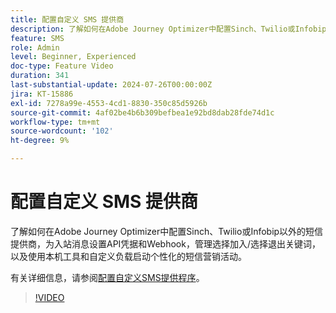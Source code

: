 ```yaml
---
title: 配置自定义 SMS 提供商
description: 了解如何在Adobe Journey Optimizer中配置Sinch、Twilio或Infobip以外的短信提供商，为入站消息设置API凭据和Webhook，管理选择加入/选择退出关键词，以及使用本机工具和自定义负载启动个性化的短信营销活动。
feature: SMS
role: Admin
level: Beginner, Experienced
doc-type: Feature Video
duration: 341
last-substantial-update: 2024-07-26T00:00:00Z
jira: KT-15886
exl-id: 7278a99e-4553-4cd1-8830-350c85d5926b
source-git-commit: 4af02be4b6b309befbea1e92bd8dab28fde74d1c
workflow-type: tm+mt
source-wordcount: '102'
ht-degree: 9%

---
```


# 配置自定义 SMS 提供商

了解如何在Adobe Journey Optimizer中配置Sinch、Twilio或Infobip以外的短信提供商，为入站消息设置API凭据和Webhook，管理选择加入/选择退出关键词，以及使用本机工具和自定义负载启动个性化的短信营销活动。

有关详细信息，请参阅[配置自定义SMS提供程序](https://experienceleague.adobe.com/zh-hans/docs/journey-optimizer/using/channels/sms/configure-sms/sms-configuration-custom)。

>[!VIDEO](https://video.tv.adobe.com/v/3443616/?learn=on&enablevpops&captions=chi_hans)
